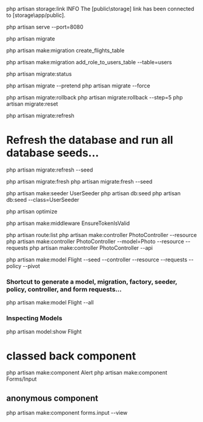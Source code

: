 php artisan storage:link
 INFO  The [public\storage] link has been connected to [storage\app/public].

php artisan serve --port=8080

php artisan migrate

php artisan make:migration create_flights_table

php artisan make:migration add_role_to_users_table --table=users

php artisan migrate:status

php artisan migrate --pretend 
php artisan migrate --force

php artisan migrate:rollback
php artisan migrate:rollback --step=5
php artisan migrate:reset

php artisan migrate:refresh
# Refresh the database and run all database seeds...
php artisan migrate:refresh --seed

php artisan migrate:fresh
php artisan migrate:fresh --seed

php artisan make:seeder UserSeeder
php artisan db:seed
php artisan db:seed --class=UserSeeder

php artisan optimize

php artisan make:middleware EnsureTokenIsValid

php artisan route:list
php artisan make:controller PhotoController --resource
php artisan make:controller PhotoController --model=Photo --resource --requests
php artisan make:controller PhotoController --api

php artisan make:model Flight --seed --controller --resource --requests --policy --pivot

### Shortcut to generate a model, migration, factory, seeder, policy, controller, and form requests...
php artisan make:model Flight --all

### Inspecting Models
php artisan model:show Flight

# classed back component
php artisan make:component Alert
php artisan make:component Forms/Input
## anonymous component 
php artisan make:component forms.input --view
